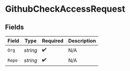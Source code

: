 # GithubCheckAccessRequest


## Fields

| Field              | Type               | Required           | Description        |
| ------------------ | ------------------ | ------------------ | ------------------ |
| `Org`              | *string*           | :heavy_check_mark: | N/A                |
| `Repo`             | *string*           | :heavy_check_mark: | N/A                |